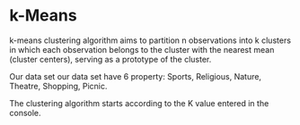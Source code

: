 # k-Means

k-means clustering algorithm aims to partition n observations into k clusters in which each observation belongs to the cluster with the nearest mean (cluster centers), serving as a prototype of the cluster.

Our data set our data set have 6 property: Sports, Religious, Nature, Theatre, Shopping, Picnic.

The clustering algorithm starts according to the K value entered in the console. 
